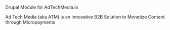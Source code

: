 Drupal Module for AdTechMedia.io

Ad Tech Media (aka ATM) is an Innovative B2B Solution to Monetize Content through Micropayments

